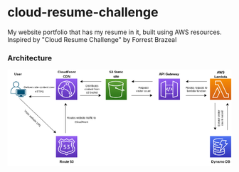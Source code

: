 # cloud-resume-challenge

My website portfolio that has my resume in it, built using AWS resources. Inspired by "Cloud Resume Challenge" by Forrest Brazeal

### Architecture
![architecture diagram](crc-architecture.drawio%20(1).png)
